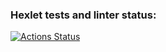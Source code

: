 ### Hexlet tests and linter status:
[![Actions Status](https://github.com/YuryXVX/dom-react-redux-project-lvl4/workflows/hexlet-check/badge.svg)](https://github.com/YuryXVX/dom-react-redux-project-lvl4/actions)